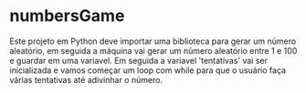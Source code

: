 # numbersGame
Este projeto em Python deve importar uma biblioteca para gerar um número aleatório, em seguida a máquina vai gerar um número aleatório entre 1 e 100 e guardar em uma variavel.
Em seguida a variavel 'tentativas' vai ser inicializada e vamos começar um loop com while para que o usuário faça várias tentativas até adivinhar o número.
